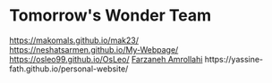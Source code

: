 # Tomorrow's Wonder Team
https://makomals.github.io/mak23/<br>
https://neshatsarmen.github.io/My-Webpage/<br>
https://osleo99.github.io/OsLeo/
[Farzaneh Amrollahi]([https://pages.github.com/](https://farzaneh9.github.io/personal-page/)https://farzaneh9.github.io/personal-page/)
https://yassine-fath.github.io/personal-website/
